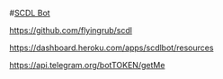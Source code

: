 #[SCDL Bot](https://telegram.me/scdlbot)

https://github.com/flyingrub/scdl

https://dashboard.heroku.com/apps/scdlbot/resources

https://api.telegram.org/botTOKEN/getMe
